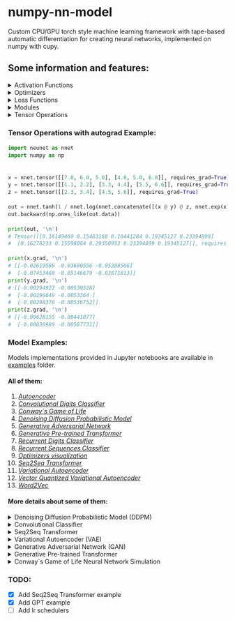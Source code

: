 # numpy-nn-model
Сustom CPU/GPU torch style machine learning framework with tape-based automatic differentiation for creating neural networks, implemented on numpy with cupy.

## Some information and features:

<details>
<summary>Activation Functions</summary>

1) Sigmoid
2) Tanh
3) Softmax
4) LogSoftmax
5) Softplus
6) Softsign
7) Swish
8) Mish
9) TanhExp
10) ReLU
11) LeakyReLU
12) ELU
13) SELU
14) GELU

*[See Activation Functions...](neunet/nn/activations.py)*

</details>


<details>
<summary>Optimizers</summary>

1) SGD
2) Momentum
3) RMSProp
4) Adam
5) NAdam
6) AdaMax
7) AdaGrad
8) AdaDelta

*[See Optimizers...](neunet/optim.py)*

</details>


<details>
<summary>Loss Functions</summary>

1) MSELoss
2) BCELoss
3) CrossEntropyLoss
4) NLLLoss
5) L1Loss
6) KLDivLoss

*[See Loss Functions...](neunet/nn/losses.py)*

</details>


<details>
<summary>Modules</summary>

1) Linear
2) Dropout
3) BatchNorm1d
4) BatchNorm2d
5) LayerNorm
6) RMSNorm
7) Conv2d
8) ConvTranspose2d
9) MaxPool2d
10) AvgPool2d
11) ZeroPad2d
12) Flatten
13) Embedding
14) Bidirectional
15) RNN
16) LSTM
17) GRU
18) CUDALinear (Experimental module with fused bias in forward, written in CUDA + cublaslt)
19) CUDASoftmax (Experimental fused module, written in CUDA)

*[See Modules...](neunet/nn/layers)*

</details>


<details>
<summary>Tensor Operations</summary>

1) add, sub, mul, div, matmul, abs
2) sum, mean, var, max, min, maximum, minimum, argmax, argmin   
3) transpose, swapaxes, reshape, concatenate, flip, slicing
4) power, exp, log, sqrt, sin, cos, tanh
5) ones, zeros, ones_like, zeros_like, arange, rand, randn

</details>


### Tensor Operations with autograd Example:
```python
import neunet as nnet
import numpy as np


x = nnet.tensor([[7.0, 6.0, 5.0], [4.0, 5.0, 6.0]], requires_grad=True)
y = nnet.tensor([[1.1, 2.2], [3.3, 4.4], [5.5, 6.6]], requires_grad=True)
z = nnet.tensor([[2.3, 3.4], [4.5, 5.6]], requires_grad=True)

out = nnet.tanh(1 / nnet.log(nnet.concatenate([(x @ y) @ z, nnet.exp(x) / nnet.sqrt(x)], axis = 1)))
out.backward(np.ones_like(out.data))

print(out, '\n')
# Tensor([[0.16149469 0.15483168 0.16441284 0.19345127 0.23394899]
#  [0.16278233 0.15598084 0.29350953 0.23394899 0.19345127]], requires_grad=True)

print(x.grad, '\n')
# [[-0.02619586 -0.03680556 -0.05288506]
#  [-0.07453468 -0.05146679 -0.03871813]]
print(y.grad, '\n')
# [[-0.00294922 -0.00530528]
#  [-0.00296649 -0.0053364 ]
#  [-0.00298376 -0.00536752]]
print(z.grad, '\n')
# [[-0.00628155 -0.00441077]
#  [-0.00836989 -0.00587731]]
```



### Model Examples:
Models implementations provided in Jupyter notebooks are available in [examples](examples/) folder.    

#### All of them:
1. *[Autoencoder](examples/ae.ipynb)*        
2. *[Convolutional Digits Classifier](examples/convolutional_digits_classifier.ipynb)*    
3. *[Conway`s Game of Life](examples/conway.ipynb)*  
4. *[Denoising Diffusion Probabilistic Model](examples/ddpm.ipynb)*
5. *[Generative Adversarial Network](examples/gan.ipynb)*     
6. *[Generative Pre-trained Transformer](examples/gpt.ipynb)*
7. *[Recurrent Digits Classifier](examples/recurrent_digits_classifier.ipynb)*    
8. *[Recurrent Sequences Classifier](examples/recurrent_sequences_classifier.ipynb)*    
9. *[Optimizers visualization](examples/optimizers_visualization.ipynb)*
10. *[Seq2Seq Transformer](examples/seq2seq.ipynb)*
11. *[Variational Autoencoder](examples/vae.ipynb)*    
12. *[Vector Quantized Variational Autoencoder](examples/vqvae.ipynb)* 
13. *[Word2Vec](examples/word2vec.ipynb)*



#### More details about some of them:

<details>
<summary>Denoising Diffusion Probabilistic Model (DDPM)</summary>

<p align="center">
<img src="generated images/ddpm_mnist.gif" width=20% height=20%>
<img src="generated images/ddpm_utkface.gif" width=20% height=20%>
</p>

Code:   
*[Model Example](examples/ddpm.ipynb)*
</details>

<details>
<summary>Convolutional Classifier</summary>

```python
from tqdm import tqdm
from neunet.optim import Adam
import neunet as nnet
import neunet.nn as nn
import numpy as np

from data_loader import load_mnist

image_size = (1, 28, 28)

training_dataset, test_dataset, training_targets, test_targets = load_mnist()
training_dataset = training_dataset / 127.5-1
test_dataset = test_dataset / 127.5-1

class Conv2dClassifier(nn.Module):
    def __init__(self):
        super(Conv2dClassifier, self).__init__()

        self.conv1 = nn.Conv2d(1, 8, 3, 1, 1)
        self.maxpool1 = nn.MaxPool2d(2, 2)

        self.conv2 = nn.Conv2d(8, 16, 3, 1, 1)
        self.maxpool2 = nn.MaxPool2d(2, 2)

        self.bnorm = nn.BatchNorm2d(16)
        self.leaky_relu = nn.LeakyReLU()
        
        self.fc1 = nn.Linear(784, 10)
        self.sigmoid = nn.Sigmoid()

    def forward(self, x):
        x = self.conv1(x)
        x = self.leaky_relu(x)
        x = self.maxpool1(x)

        x = self.conv2(x)
        x = self.leaky_relu(x)
        x = self.maxpool2(x)

        x = self.bnorm(x)

        x = x.reshape(x.shape[0], -1)
        x = self.fc1(x)
        x = self.sigmoid(x)
        
        return x

classifier = Conv2dClassifier()

def one_hot_encode(labels):
    one_hot_labels = np.zeros((labels.shape[0], 10))

    for i in range(labels.shape[0]):
        one_hot_labels[i, int(labels[i])] = 1

    return one_hot_labels


loss_fn = nn.MSELoss()
optimizer = Adam(classifier.parameters(), lr = 0.001)

batch_size = 100
epochs = 3

for epoch in range(epochs):
    tqdm_range = tqdm(range(0, len(training_dataset), batch_size), desc = 'epoch ' + str(epoch))
    for i in tqdm_range:
        batch = training_dataset[i:i+batch_size]
        batch = batch.reshape(batch.shape[0], image_size[0], image_size[1], image_size[2])
        batch = nnet.tensor(batch)

        labels = one_hot_encode(training_targets[i:i+batch_size])

        optimizer.zero_grad()
        outputs = classifier(batch)
        loss = loss_fn(outputs, labels)
        loss.backward()
        optimizer.step()

        tqdm_range.set_description(f'epoch: {epoch + 1}/{epochs}, loss: {loss.data:.7f}')
```
###### (prediction on test MNIST data with this model is 97 %)

Code:   
*[Model Example](examples/convolutional_digits_classifier.ipynb)*
</details>

<details>
<summary>Seq2Seq Transformer</summary>

#### Examples of translated sentences (EN -> DE) of validation set:  

>Example №1  
*Input sentence: These four people are standing outdoors, with 3 dogs.  
Decoded sentence: Vier Personen stehen im Freien mit drei Hunden.  
Target sentence: Diese vier Personen stehen mit 3 Hunden im Freien.*  

>Example №2  
*Input sentence: A man in a martial arts uniform in midair.  
Decoded sentence: Ein Mann in Uniform befindet sich in der Luft.  
Target sentence: Ein Mann in einem Karateanzug in der Luft.*  

>Example №3  
*Input sentence: A long-haired, male musician is playing on a piano.  
Decoded sentence: Ein langhaariger Mann spielt Klavier auf einem Klavier.   
Target sentence: Ein Musiker mit langen Haaren spielt Keyboard.*  

>Example №4  
*Input sentence: A child is laying on a beige rug laughing.  
Decoded sentence: Ein Kind liegt auf einem beigen Teppich.  
Target sentence: Ein Kind liegt auf einem beigefarbenen Teppich und lacht.*  

>Example №5  
*Input sentence: A dark-haired bearded man in glasses and a Hawaiian shirt is sitting on the grass.     
Decoded sentence: Ein bärtiger Mann mit Brille und einem dunkelhaarigen Mann sitzt im Gras.  
Target sentence: Ein dunkelhaariger Mann mit Bart, Brille und Hawaiihemd sitzt auf dem Gras.*  

#### Attention plots of the first sentence:

<p align="center">
<img src="generated images/attention plots.jpg" width=100% height=100%>
</p>

Code:   
*[Model Example](examples/seq2seq.ipynb)*
</details>


<details>
<summary>Variational Autoencoder (VAE)</summary>

```python
from tqdm import tqdm
from neunet.optim import Adam
import neunet as nnet
import neunet.nn as nn
import numpy as np
import matplotlib.pyplot as plt

from PIL import Image
from data_loader import load_mnist



noisy_inputs = False
samples_num = 25

def add_noise(data):
    noise_factor = 0.5

    noisy_data = data + noise_factor * np.random.normal(0, 1, (data.shape))

    return np.clip(noisy_data, 0, 1)

training_data, test_data, training_labels, test_labels = load_mnist()
training_data = training_data / 255
test_data = test_data / 255

latent_size = 2


class VAE(nn.Module):
    def __init__(self, input_size, latent_size):
        super().__init__()
        self.input_size = input_size
        self.latent_size = latent_size

        self.encoder = nn.Sequential(
            nn.Linear(input_size, 512),
            nn.ReLU(),
            nn.Linear(512, 256),
            nn.ReLU(),
            nn.Linear(256, latent_size),
            nn.ReLU(),
        )

        self.decoder = nn.Sequential(
            nn.Linear(latent_size, 256),
            nn.ReLU(),
            nn.Linear(256, 512),
            nn.ReLU(),
            nn.Linear(512, input_size),
            nn.Sigmoid()
        )
        self.mu_encoder = nn.Linear(latent_size, latent_size)
        self.logvar_encoder = nn.Linear(latent_size, latent_size)

        self.loss_fn = nn.BCELoss(reduction='sum')

    def reparameterize(self, mu, logvar):
        std = logvar.mul(0.5).exp()
        eps = nnet.tensor(np.random.normal(0, 1, size=std.shape))
        z = mu + eps * std
        return z

    def forward(self, x):
        x = self.encoder(x)

        mu = self.mu_encoder(x)
        logvar = self.logvar_encoder(x)

        z = self.reparameterize(mu, logvar)

        return self.decoder(z), mu, logvar

    def loss_function(self, x, x_recon, mu, logvar):
        BCE = self.loss_fn(x_recon, x)
        KLD = -0.5 * nnet.sum(1 + logvar - mu.power(2) - logvar.exp())
        return BCE + KLD
    
    def train(self, in_x, out_x, optimizer):
        x_recon, mu, logvar = self.forward(in_x)

        loss = self.loss_function(out_x, x_recon, mu, logvar)
        optimizer.zero_grad()
        loss.backward()
        optimizer.step()
        return loss
        

    def encode(self, x):
        x = self.encoder(x)

        mu = self.mu_encoder(x)
        logvar = self.logvar_encoder(x)

        z = self.reparameterize(mu, logvar)

        return z

    def decode(self, z):
        return self.decoder(z)

    def reconstruct(self, x):
        return self.forward(x)[0]

vae = VAE(28 * 28, latent_size)
optimizer = Adam(vae.parameters(), lr=0.001)


batch_size = 100
epochs = 30

for epoch in range(epochs):
    
    tqdm_range = tqdm(range(0, len(training_data), batch_size), desc = 'epoch %d' % epoch)
    for i in tqdm_range:
        batch = training_data[i:i+batch_size]

        in_batch = nnet.tensor(batch, requires_grad=False).reshape(-1, 28 * 28)
        if noisy_inputs:
            in_batch = nnet.tensor(add_noise(in_batch.data), requires_grad=False)

        out_batch = nnet.tensor(batch, requires_grad=False).reshape(-1, 28 * 28)

        loss = vae.train(in_batch, out_batch, optimizer)
        
        tqdm_range.set_description(f'epoch: {epoch + 1}/{epochs}, loss: {loss.data:.7f}')


    generated = vae.decode(nnet.tensor(np.random.normal(0, 1, size=(samples_num, latent_size)), requires_grad=False)).data
    
    # samples = training_data[np.random.randint(0, len(training_data), samples_num)]
    # if noisy_inputs:
    #     samples = add_noise(samples)
    # generated = vae.reconstruct(nnet.tensor(samples, requires_grad=False).reshape(-1, 28 * 28)).data

    for i in range(25):
        image = generated[i] * 255
        image = image.astype(np.uint8)
        image = image.reshape(28, 28)
        image = Image.fromarray(image)
        image.save(f'generated images/{i}.png')
```
Code:   
*[Model example](examples/vae.ipynb)*   

##### VAE Results:
Noisy Data Example | Noise Removed Data Example
:-------------------------:|:-------------------------:
<img src="generated images/vae_input_samples.jpg"> |  <img src="generated images/vae_output_samples.jpg">

##### VAE 2D latent dim Plots:
Digits location in 2D latent space:   
<img src="generated images/vae_2d_latent_space.jpg" width=75% height=75%>

Digits labels in 2D latent space:   
<img src="generated images/vae_2d_latent_space_labels.jpg" width=75% height=75%>
</details>

<details>
<summary>Generative Adversarial Network (GAN)</summary>

```python
from tqdm import tqdm
from neunet.optim import Adam
import neunet as nnet
import neunet.nn as nn
import numpy as np
import os

from PIL import Image
from data_loader import load_mnist




image_size = (1, 28, 28)
x_num, y_num = 5, 5
samples_num = x_num * y_num
margin = 15

dataset, _, _, _ = load_mnist()
dataset = dataset / 127.5-1 # normalization: / 255 => [0; 1]  #/ 127.5-1 => [-1; 1]

noise_size = 100


generator = nn.Sequential(
    nn.Linear(noise_size, 256),
    nn.LeakyReLU(),
    nn.BatchNorm1d(256),
    nn.Linear(256, 512),
    nn.Dropout(0.2),
    nn.BatchNorm1d(512),
    nn.LeakyReLU(),
    nn.Linear(512, 784),
    nn.Tanh()
)

discriminator = nn.Sequential(
    nn.Linear(784, 128),
    nn.LeakyReLU(),
    nn.Linear(128, 64),
    nn.LeakyReLU(),
    nn.Linear(64, 1),
    nn.Sigmoid()
)

loss_fn = nn.MSELoss()

g_optimizer = Adam(generator.parameters(), lr = 0.001, betas = (0.5, 0.999))
d_optimizer = Adam(discriminator.parameters(), lr = 0.001, betas = (0.5, 0.999))

batch_size = 64
epochs = 3


for epoch in range(epochs):
    tqdm_range = tqdm(range(0, len(dataset), batch_size), desc = f'epoch {epoch}')
    for i in tqdm_range:
        batch = dataset[i:i+batch_size]
        batch = nnet.tensor(batch, requires_grad = False)

        d_optimizer.zero_grad()

        # train discriminator on real data
        real_data = batch
        real_data = real_data.reshape(real_data.shape[0], -1)

        real_data_prediction = discriminator(real_data) 
        real_data_loss = loss_fn(real_data_prediction, nnet.tensor(np.ones((real_data_prediction.shape[0], 1)), requires_grad = False))
        real_data_loss.backward()
        d_optimizer.step()

        # train discriminator on fake data
        noise = nnet.tensor(np.random.normal(0, 1, (batch_size, noise_size)), requires_grad = False)
        fake_data = generator(noise)
        fake_data_prediction = discriminator(fake_data)
        fake_data_loss = loss_fn(fake_data_prediction, nnet.tensor(np.zeros((fake_data_prediction.shape[0], 1)), requires_grad = False))
        fake_data_loss.backward()
        d_optimizer.step()

        g_optimizer.zero_grad()

        noise = nnet.tensor(np.random.normal(0, 1, (batch_size, noise_size)), requires_grad = False)
        fake_data = generator(noise)
        fake_data_prediction = discriminator(fake_data)
        fake_data_loss = loss_fn(fake_data_prediction, nnet.tensor(np.ones((fake_data_prediction.shape[0], 1)), requires_grad = False))
        fake_data_loss.backward()
        g_optimizer.step()

        g_loss = -np.log(fake_data_prediction.data).mean()
        d_loss = -np.log(real_data_prediction.data).mean() - np.log(1 - fake_data_prediction.data).mean()
        tqdm_range.set_description(
            f'epoch: {epoch + 1}/{epochs}, G loss: {g_loss:.7f}, D loss: {d_loss:.7f}'
        )

    noise = nnet.tensor(np.random.normal(0, 1, (samples_num, noise_size)), requires_grad = False)
    generated_images = generator(noise)
    generated_images = generated_images.reshape(generated_images.shape[0], 1, 28, 28)
    generated_images = generated_images.data

    for i in range(samples_num):
        image = generated_images[i] * 127.5 + 127.5
        image = image.astype(np.uint8)
        image = image.reshape(28, 28)
        image = Image.fromarray(image)
        image.save(f'generated images/{i}.png')
```


Code:   
*[Model example](examples/gan.ipynb)*   


##### GAN Results:
Training process Example | Interpolation between images Example
:-------------------------:|:-------------------------:
<img src="generated images/gan_training_process.gif"> |  <img src="generated images/gan_vectors_interpolation.gif">
</details>

<details>
<summary>Generative Pre-trained Transformer</summary>

#### Examples of a model trained to generate prompts for Stable Diffusion:  

>Example №1  
*a detailed image of a dark haired cyborg - car 3 d model, a glowing aura, symmetrical, intricate, elegant, highly detailed, digital painting, artstation, concept art, smooth, sharp focus, illustration, art by krenz cushart and artem demura* 

>Example №2  
*an female warrior, full length, red hair, dark eyes, symmetrical face, highly detailed, digital art, sharp focus, trending on art station, anime art style*  

>Example №3  
*portrait of a young ruggedly handsome but joyful pirate, male, masculine, upper body, red hair, long hair, d & d, fantasy, sharp features, piercing gaze, sharp features, digital painting, artstation, concept art, matte, sharp*

>Example №4  
*an anthropomorphic fox wizard, fine art, award winning, intricate, elegant, sharp focus, cinematic lighting, highly detailed, digital painting, 8 k concept art, art by guweiz and z. w. gu, masterpiece, trending on artstation*

>Example №5  
*a beautiful portrait painting of a cyberpunk city by simon stalenhag and pascal blanche and alphonse mucha, in style of colorful comic. symmetry, hyper detailed. octanev render. trending on artstation*

Code:
*[Model example](examples/gpt.ipynb)*

</details>

<details>
<summary>Conway`s Game of Life Neural Network Simulation</summary>

```python
import itertools
import numpy as np
import neunet
import neunet.nn as nn
import neunet.optim as optim
import matplotlib.pyplot as plt
import matplotlib.animation as animation
from matplotlib.colors import ListedColormap
from tqdm import tqdm

'''
Conway's Game of Life

This example illustrates how to implement a neural network that can be trained to simulate Conway's Game of Life.
'''

N = 128
# Randomly create a grid
# grid = np.random.binomial(1, p = 0.2, size = (N, N))

# or define for example the Glider Gun configuration as shown in 
# https://conwaylife.com/wiki/Gosper_glider_gun 
# Other examples can be found in
# https://conwaylife.com/patterns/

grid = np.zeros((N, N))

gun_pattern_src = """
........................O...........
......................O.O...........
............OO......OO............OO
...........O...O....OO............OO
OO........O.....O...OO..............
OO........O...O.OO....O.O...........
..........O.....O.......O...........
...........O...O....................
............OO......................
"""

# Split the pattern into lines
lines = gun_pattern_src.strip().split('\n')

# Convert each line into an array of 1s and 0s
gun_pattern_grid = np.array([[1 if char == 'O' else 0 for char in line] for line in lines])

grid[0:gun_pattern_grid.shape[0], 0:gun_pattern_grid.shape[1]] = gun_pattern_grid

def update(grid):
    '''
    Native implementation of Conway's Game of Life
    '''
    updated_grid = grid.copy()
    for i in range(N):
        for j in range(N):
            # Use the modulo operator % to ensure that the indices wrap around the grid.
            # Using the modulus operator % to index an array creates the effect of a "toroidal" mesh, which can be thought of as the surface of a donut
            n_alived_neighbors = int(grid[(i-1)%N, (j-1)%N] + grid[(i-1)%N, j] + grid[(i-1)%N, (j+1)%N] + grid[i, (j-1)%N] + grid[i, (j+1)%N] + grid[(i+1)%N, (j-1)%N] + grid[(i+1)%N, j] + grid[(i+1)%N, (j+1)%N])

            if grid[i, j] == 1:
                if n_alived_neighbors < 2 or n_alived_neighbors > 3:
                    updated_grid[i, j] = 0
            else:
                if n_alived_neighbors == 3:
                    updated_grid[i, j] = 1

    return updated_grid

class GameOfLife(nn.Module):
    def __init__(self, ):
        super(GameOfLife, self).__init__()

        self.conv = nn.Conv2d(1, 1, 3, padding=0, bias=False)
        kernel = neunet.tensor([[[[1, 1, 1],
                                 [1, 0, 1],
                                 [1, 1, 1]]]])
        self.conv.weight.data = kernel

    def forward(self, grid: np.ndarray):
        '''
        Implementation of Conway's Game of Life using a convolution (works much faster)
        '''
        # Pad the grid to create a "toroidal" mesh effect
        grid_tensor = neunet.tensor(np.pad(grid, pad_width=1, mode='wrap'))[None, None, :, :]
        n_alive_neighbors = self.conv(grid_tensor).data
        updated_grid = ((n_alive_neighbors.astype(int) == 3) | ((grid.astype(int) == 1) & (n_alive_neighbors.astype(int) == 2)))
        updated_grid = updated_grid[0, 0, :, :]

        return updated_grid

game = GameOfLife()


class Dataset:
    def get_data(self):
        '''
        Generate data from all probable situations (2^9), 
        where (1 point - current point, 8 points - surrounding neighbors points)
        '''
        X = list(itertools.product([0, 1], repeat = 9))

        X = [np.array(x).reshape(3, 3) for x in X]
        Y = [game(x).astype(int) for x in X]

        return np.array(X), np.array(Y)
    
# architecture was borrowed from https://gist.github.com/failure-to-thrive/61048f3407836cc91ab1430eb8e342d9
class Net(nn.Module):
    def __init__(self):
        super(Net, self).__init__()
        self.conv1 = nn.Conv2d(1, 10, 3, padding=0) # 2
        self.conv2 = nn.Conv2d(10, 1, 1)

    def forward(self, x):
        x = neunet.tanh(self.conv1(x))
        x = self.conv2(x)
        return x

    def predict(self, x):
        # Pad the grid to create a "toroidal" mesh effect
        x = neunet.tensor(np.pad(x, pad_width = 1, mode='wrap'))[None, None, :, :]
        # Squeeze
        return self.forward(x).data[0, 0, :, :]

model = Net()

dataset = Dataset()
X, Y = dataset.get_data()

optimizer = optim.Adam(model.parameters(), lr=0.01)
criterion = nn.MSELoss()

epochs = 500

for epoch in range(epochs):
    tqdm_range = tqdm(zip(X, Y), total=len(X))
    perm = np.random.permutation(len(X))

    X = X[perm]
    Y = Y[perm]
    losses = []
    for x, y in tqdm_range:
        optimizer.zero_grad()

        x = neunet.tensor(np.pad(x, pad_width=1, mode='wrap'))[None, None, :, :]
        y = neunet.tensor(y)[None, None, :, :]
        y_pred = model(x)
  
        loss = criterion(y_pred, y)

        loss.backward()
        optimizer.step()
        losses.append(loss.data)
        tqdm_range.set_description(f"Epoch: {epoch + 1}/{epochs}, Loss: {loss.data:.7f}, Mean Loss: {np.mean(losses):.7f}")
        
model.eval()

def animate(i):
    global grid
    ax.clear()
    # grid = update(grid) # Native implementation
    # grid = game(grid) # Implementation using convolution
    grid = model.predict(grid) # Neural network
    ax.imshow(grid, cmap=ListedColormap(['black', 'lime']))#, interpolation='lanczos'

fig, ax = plt.subplots(figsize = (10, 10))
ani = animation.FuncAnimation(fig, animate, frames=30, interval=5)
plt.show()
```

Code:   
*[Model example](examples/conway.ipynb)*   


##### Conway`s Game of Life Simulation Results:
Native implementation Example | Neural network Example
:-------------------------:|:-------------------------:
<img src="generated images/native_conway.gif"> |  <img src="generated images/neunet_conway.gif">

</details>



### TODO:
- [x] Add Seq2Seq Transformer example
- [x] Add GPT example
- [ ] Add lr schedulers
